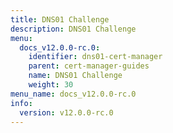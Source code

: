 ```yaml
---
title: DNS01 Challenge
description: DNS01 Challenge
menu:
  docs_v12.0.0-rc.0:
    identifier: dns01-cert-manager
    parent: cert-manager-guides
    name: DNS01 Challenge
    weight: 30
menu_name: docs_v12.0.0-rc.0
info:
  version: v12.0.0-rc.0
---
```


